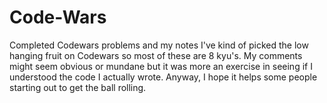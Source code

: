 # Code-Wars
Completed Codewars problems and my notes 
I've kind of picked the low hanging fruit on Codewars so most of these are 8 kyu's. My comments might seem obvious or mundane
but it was more an exercise in seeing if I understood the code I actually wrote.
Anyway, I hope it helps some people starting out to get the ball rolling.
